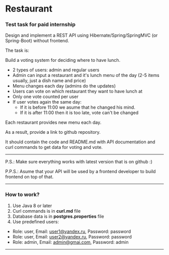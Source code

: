 # Restaurant
### Test task for paid internship

Design and implement a REST API using Hibernate/Spring/SpringMVC (or Spring-Boot) without frontend.

The task is:

Build a voting system for deciding where to have lunch.

* 2 types of users: admin and regular users
* Admin can input a restaurant and it's lunch menu of the day (2-5 items usually, just a dish name and price)
* Menu changes each day (admins do the updates)
* Users can vote on which restaurant they want to have lunch at
* Only one vote counted per user
* If user votes again the same day:
  * If it is before 11:00 we asume that he changed his mind.
  * If it is after 11:00 then it is too late, vote can't be changed
  
Each restaurant provides new menu each day.

As a result, provide a link to github repository.

It should contain the code and README.md with API documentation and curl commands to get data for voting and vote.

---
P.S.: Make sure everything works with latest version that is on github :)

P.P.S.: Asume that your API will be used by a frontend developer to build frontend on top of that.

---

### How to work?

1. Use Java 8 or later
2. Curl commands is in **curl.md** file
3. Database data is in **postgres.properties** file 
4. Use predefined users:
* Role: user, Email: user1@yandex.ru, Password: password
* Role: user, Email: user2@yandex.ru, Password: password
* Role: admin, Email: admin@gmai.com, Password: admin

---